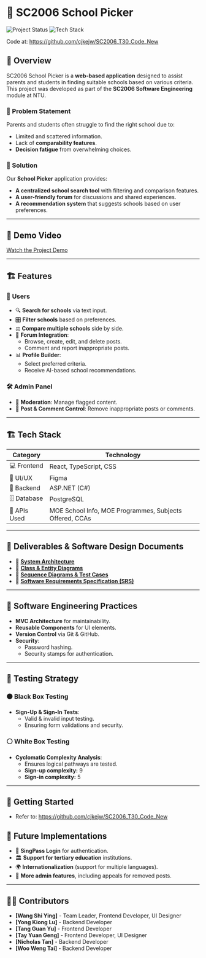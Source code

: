 # 🏫 SC2006 School Picker

![Project Status](https://img.shields.io/badge/Status-Completed-green)
![Tech Stack](https://img.shields.io/badge/Tech%20Stack-React%20%7C%20TypeScript%20%7C%20ASP.NET%20%7C%20PostgreSQL%20%7C%20CSS-blue)

Code at: https://github.com/cjkejw/SC2006_T30_Code_New

## 📌 Overview
SC2006 School Picker is a **web-based application** designed to assist parents and students in finding suitable schools based on various criteria. This project was developed as part of the **SC2006 Software Engineering** module at NTU.

### 🚀 Problem Statement
Parents and students often struggle to find the right school due to:
- Limited and scattered information.
- Lack of **comparability features**.
- **Decision fatigue** from overwhelming choices.

### 🎯 Solution
Our **School Picker** application provides:
- **A centralized school search tool** with filtering and comparison features.
- **A user-friendly forum** for discussions and shared experiences.
- **A recommendation system** that suggests schools based on user preferences.

---

## 🎥 Demo Video
[Watch the Project Demo](./Demo%20Video.mp4)

---

## 🏗️ Features
### 🏫 **Users**
- 🔍 **Search for schools** via text input.
- 🎛️ **Filter schools** based on preferences.
- ⚖️ **Compare multiple schools** side by side.
- 💬 **Forum Integration**:
  - Browse, create, edit, and delete posts.
  - Comment and report inappropriate posts.
- 📊 **Profile Builder**:
  - Select preferred criteria.
  - Receive AI-based school recommendations.

### 🛠 **Admin Panel**
- 🚩 **Moderation**: Manage flagged content.
- 🛑 **Post & Comment Control**: Remove inappropriate posts or comments.

---

## 🏗️ Tech Stack
| **Category**  | **Technology**  |
|--------------|----------------|
| 💻 Frontend  | React, TypeScript, CSS |
| 🎨 UI/UX  | Figma  |
| 🔧 Backend  | ASP.NET (C#) |
| 🗄️ Database | PostgreSQL |
| 🔌 APIs Used  | MOE School Info, MOE Programmes, Subjects Offered, CCAs |


---

## 📑 Deliverables & Software Design Documents
- 📌 **[System Architecture](./Deliverables/System%20Architecture.png)**
- 📌 **[Class & Entity Diagrams](./Deliverables/Entity%20Class%20diagram.png)**
- 📌 **[Sequence Diagrams & Test Cases](./Deliverables/Sequence%20Diagrams%20and%20Test%20Cases.pdf)**
- 📌 **[Software Requirements Specification (SRS)](./Deliverables/Software%20Requirements%20Specification.pdf)**

---

## 🔬 Software Engineering Practices
- **MVC Architecture** for maintainability.
- **Reusable Components** for UI elements.
- **Version Control** via Git & GitHub.
- **Security**:
  - Password hashing.
  - Security stamps for authentication.

---

## 🔎 Testing Strategy
### ⚫ Black Box Testing
- **Sign-Up & Sign-In Tests**:
  - Valid & invalid input testing.
  - Ensuring form validations and security.

### ⚪ White Box Testing
- **Cyclomatic Complexity Analysis**:
  - Ensures logical pathways are tested.
  - **Sign-up complexity:** 9
  - **Sign-in complexity:** 5

---

## 🚀 Getting Started
- Refer to: https://github.com/cjkejw/SC2006_T30_Code_New

## 🔮 Future Implementations

- 🔐 **SingPass Login** for authentication.
- 🏛 **Support for tertiary education** institutions.
- 🌍 **Internationalization** (support for multiple languages).
- 🔧 **More admin features**, including appeals for removed posts.

---

## 👩‍💻 Contributors

- **[Wang Shi Ying]** - Team Leader, Frontend Developer, UI Designer
- **[Yong Kiong Lu]** - Backend Developer
- **[Tang Guan Yu]** - Frontend Developer
- **[Tay Yuan Geng]** - Frontend Developer, UI Designer
- **[Nicholas Tan]** - Backend Developer
- **[Woo Weng Tai]** - Backend Developer



